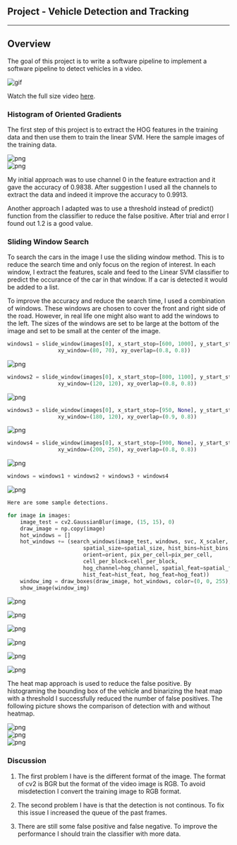 
## Project - Vehicle Detection and Tracking

---
## Overview
The goal of this project is to write a software pipeline to implement a  software pipeline to detect vehicles in a video.

![gif](docs/project_video_output.gif)  

Watch the full size video [here]().


### Histogram of Oriented Gradients
The first step of this project is to extract the HOG features in the training data and then use them to train the linear SVM. Here the sample images of the training data.

![png](docs/image35.png)  
![png](docs/image0090.png)
  
My initial approach was to use channel 0 in the feature extraction and it gave the accuracy of 0.9838. After suggestion I used all the channels to extract the data and indeed it improve the accuracy to 0.9913. 

Another approach I adapted was to use a threshold instead of predict() function from the classifier to reduce the false positive. After trial and error I found out 1.2 is a good value.

### Sliding Window Search
To search the cars in the image I use the sliding window method. This is to reduce the search time and only focus on the region of interest. In each window, I extract the features, scale and feed to the Linear SVM classifier to predict the occurance of the car in that window. If a car is detected it would be added to a list.

To improve the accuracy and reduce the search time, I used a combination of windows. These windows are chosen to cover the front and right side of the road. However, in real life one might also want to add the windows to the left. The sizes of the windows are set to be large at the bottom of the image and set to be small at the center of the image.


```python
windows1 = slide_window(images[0], x_start_stop=[600, 1000], y_start_stop=[400, 500], 
                xy_window=(80, 70), xy_overlap=(0.8, 0.8))
```


![png](docs/output_5_0.png)



```python
windows2 = slide_window(images[0], x_start_stop=[800, 1100], y_start_stop=[420, 600], 
                xy_window=(120, 120), xy_overlap=(0.8, 0.8))
```

![png](docs/output_6_0.png)


```python
windows3 = slide_window(images[0], x_start_stop=[950, None], y_start_stop=[400, 600], 
                xy_window=(180, 120), xy_overlap=(0.9, 0.8))
```

![png](docs/output_7_0.png)

```python
windows4 = slide_window(images[0], x_start_stop=[900, None], y_start_stop=[400, None], 
                xy_window=(200, 250), xy_overlap=(0.8, 0.8))
```

![png](docs/output_8_0.png)


```python
windows = windows1 + windows2 + windows3 + windows4
```

![png](docs/output_9_0.png)


```python
Here are some sample detections.  
```


```python
for image in images:
    image_test = cv2.GaussianBlur(image, (15, 15), 0)
    draw_image = np.copy(image)
    hot_windows = []
    hot_windows += (search_windows(image_test, windows, svc, X_scaler, color_space=color_space, 
                        spatial_size=spatial_size, hist_bins=hist_bins, 
                        orient=orient, pix_per_cell=pix_per_cell, 
                        cell_per_block=cell_per_block, 
                        hog_channel=hog_channel, spatial_feat=spatial_feat, 
                        hist_feat=hist_feat, hog_feat=hog_feat))                       
    window_img = draw_boxes(draw_image, hot_windows, color=(0, 0, 255), thick=6)    
    show_image(window_img)
```


![png](docs/output_10_1.png)

![png](docs/output_10_3.png)

![png](docs/output_10_5.png)

![png](docs/output_10_7.png)

![png](docs/output_10_9.png)

![png](docs/output_10_11.png)

The heat map approach is used to reduce the false positive. By histograming the bounding box of the vehicle and binarizing the heat map with a threshold I successfully reduced the number of false positives. The following picture shows the comparison of detection with and without heatmap.

![png](docs/output_10_5.png)  
![png](docs/output_13_3.png)  
![png](docs/output_10_7.png)  


### Discussion

1. The first problem I have is the different format of the image. The format of cv2 is BGR but the format of the video image is RGB. To avoid misdetection I convert the training image to RGB format.

2. The second problem I have is that the detection is not continous. To fix this issue I increased the queue of the past frames.

3. There are still some false positive and false negative. To improve the performance I should train the classifier with more data.
